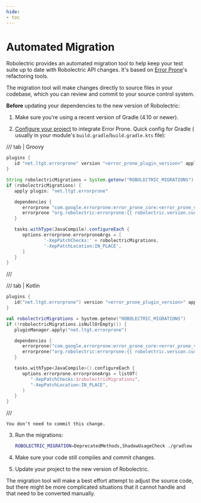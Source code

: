 ```yaml
---
hide:
- toc
---
```


<!-- markdownlint-disable MD029 -->

# Automated Migration

Robolectric provides an automated migration tool to help keep your test suite up to date with
Robolectric API changes. It's based on [Error Prone][error-prone-refactoring]'s refactoring tools.

The migration tool will make changes directly to source files in your codebase, which you can review
and commit to your source control system.

**Before** updating your dependencies to the new version of Robolectric:

1. Make sure you're using a recent version of Gradle (4.10 or newer).

2. [Configure your project][error-prone-setup] to integrate Error Prone. Quick config for Gradle (
   usually in your module's `build.gradle`/`build.gradle.kts` file):

/// tab | Groovy
```groovy
plugins {
   id "net.ltgt.errorprone" version "<error_prone_plugin_version>" apply false
}

String robolectricMigrations = System.getenv("ROBOLECTRIC_MIGRATIONS")
if (robolectricMigrations) {
   apply plugin: "net.ltgt.errorprone"

   dependencies {
      errorprone "com.google.errorprone:error_prone_core:<error_prone_version>"
      errorprone "org.robolectric:errorprone:{{ robolectric.version.current }}"
   }

   tasks.withType(JavaCompile).configureEach {
      options.errorprone.errorproneArgs = [
              '-XepPatchChecks:' + robolectricMigrations,
              '-XepPatchLocation:IN_PLACE',
      ]
   }
}
```
///

/// tab | Kotlin
```kotlin
plugins {
   id("net.ltgt.errorprone") version "<error_prone_plugin_version>" apply false
}

val robolectricMigrations = System.getenv("ROBOLECTRIC_MIGRATIONS")
if (!robolectricMigrations.isNullOrEmpty()) {
   pluginManager.apply("net.ltgt.errorprone")

   dependencies {
      errorprone("com.google.errorprone:error_prone_core:<error_prone_version>")
      errorprone("org.robolectric:errorprone:{{ robolectric.version.current }}")
   }

   tasks.withType<JavaCompile>().configureEach {
      options.errorprone.errorproneArgs = listOf(
         "-XepPatchChecks:$robolectricMigrations",
         "-XepPatchLocation:IN_PLACE",
      )
   }
}
```
///

    You don't need to commit this change.

3. Run the migrations:

    ```bash
    ROBOLECTRIC_MIGRATION=DeprecatedMethods,ShadowUsageCheck ./gradlew clean :compileDebugUnitTestJava
    ```

4. Make sure your code still compiles and commit changes.
5. Update your project to the new version of Robolectric.

The migration tool will make a best effort attempt to adjust the source code, but there might be
more complicated situations that it cannot handle and that need to be converted manually.

[error-prone-refactoring]: https://errorprone.info/docs/patching
[error-prone-setup]: https://errorprone.info/docs/installation
